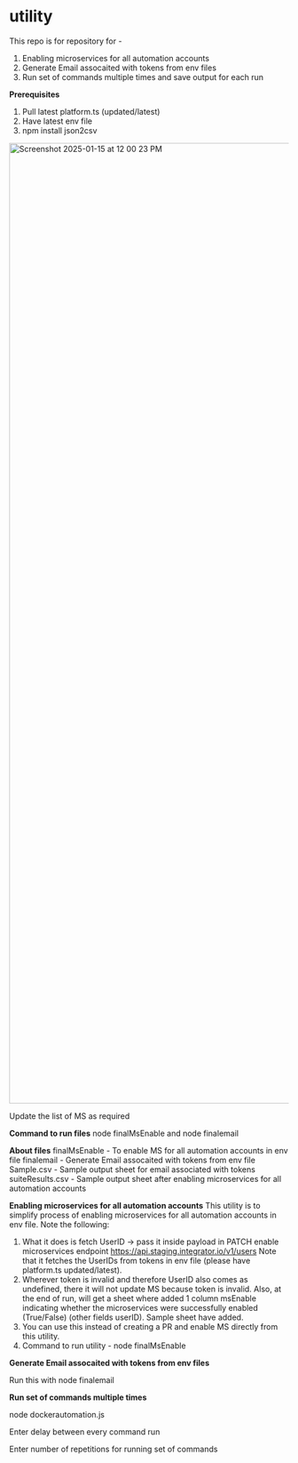 # utility
This repo is for repository for - 
1. Enabling microservices for all automation accounts
2. Generate Email assocaited with tokens from env files
3. Run set of commands multiple times and save output for each run

**Prerequisites**
1. Pull latest platform.ts (updated/latest)
2. Have latest env file
3. npm install json2csv

<img width="1728" alt="Screenshot 2025-01-15 at 12 00 23 PM" src="https://github.com/user-attachments/assets/abc114a7-2665-40c0-a049-d4377cc225ce" />

Update the list of MS as required 

**Command to run files**
node finalMsEnable and node finalemail

**About files**
finalMsEnable - To enable MS for all automation accounts in env file
finalemail - Generate Email assocaited with tokens from env file
Sample.csv - Sample output sheet for email associated with tokens 
suiteResults.csv - Sample output sheet after enabling microservices for all automation accounts 

**Enabling microservices for all automation accounts**
This utility is to simplify process of enabling microservices for all automation accounts in env file.
Note the following: 
1. What it does is fetch UserID -> pass it inside payload in PATCH enable microservices endpoint https://api.staging.integrator.io/v1/users Note that it fetches the UserIDs from tokens in env file (please have platform.ts updated/latest).
2. Wherever token is invalid and therefore UserID also comes as undefined, there it will not update MS because token is invalid. Also, at the end of run, will get a sheet where added 1 column msEnable indicating whether the microservices were successfully enabled (True/False) (other fields userID). Sample sheet have added.
3. You can use this instead of creating a PR and enable MS directly from this utility.
4. Command to run utility - node finalMsEnable

**Generate Email assocaited with tokens from env files**

Run this with node finalemail

**Run set of commands multiple times**

node dockerautomation.js

Enter delay between every command run

Enter number of repetitions for running set of commands

